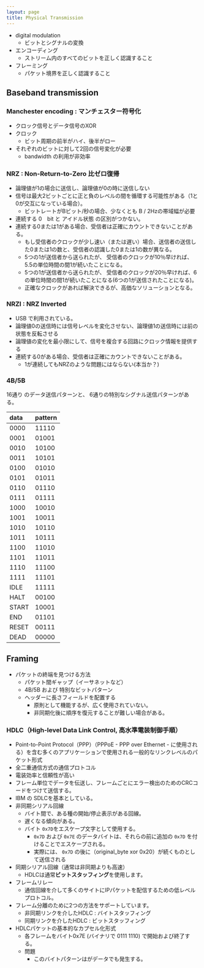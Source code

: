 ```yaml
---
layout: page
title: Physical Transmission
---
```


* digital modulation
    * ビットとシグナルの変換
* エンコーディング
    * ストリーム内のすべてのビットを正しく認識すること
* フレーミング
    * パケット境界を正しく認識すること



## Baseband transmission

### Manchester encoding : マンチェスター符号化

* クロック信号とデータ信号のXOR
* クロック
    * ビット周期の前半がハイ、後半がロー
* それぞれのビットに対して2回の信号変化が必要
    * bandwidth の利用が非効率

### NRZ : Non-Return-to-Zero 比ゼロ復帰

* 論理値が1の場合に送信し、論理値が0の時に送信しない
* 信号は最大2ビットごとに正と負のレベルの間を循環する可能性がある（1と0が交互になっている場合）。
    * ビットレートがBビット/秒の場合、少なくとも B / 2Hzの帯域幅が必要
* 連続する 0　bit と アイドル状態 の区別がつかない。
* 連続する0または1がある場合、受信者は正確にカウントできないことがある。
    * もし受信者のクロックが少し速い（または遅い）場合、送信者の送信した0または1の数と、受信者の認識した0または1の数が異なる。
    * 5つの1が送信者から送られたが、 受信者のクロックが10％早ければ、5.5の単位時間の間1が続いたことになる。
    * 5つの1が送信者から送られたが、 受信者のクロックが20％早ければ、6の単位時間の間1が続いたことになる(6つの1が送信されたことになる)。
    * 正確なクロックがあれば解決できるが、高価なソリューションとなる。

### NRZI : NRZ Inverted

* USB で利用されている。
* 論理値0の送信時には信号レベルを変化させない、論理値1の送信時には前の状態を反転させる
* 論理値の変化を最小限にして、信号を複合する回路にクロック情報を提供する
* 連続する0がある場合、受信者は正確にカウントできないことがある。
    * 1が連続してもNRZのような問題にはならない(本当か？)

<!--
ビットスタッフィングルール
7bit送信後、奇数パリティ
-->

### 4B/5B

16通り のデータ送信パターンと、
6通りの特別なシグナル送信パターンがある。

| data | pattern |
|:--|:--|
| 0000 | 11110 |
| 0001 | 01001 |
| 0010 | 10100 |
| 0011 | 10101 |
| 0100 | 01010 |
| 0101 | 01011 |
| 0110 | 01110 |
| 0111 | 01111 |
| 1000 | 10010 |
| 1001 | 10011 |
| 1010 | 10110 |
| 1011 | 10111 |
| 1100 | 11010 |
| 1101 | 11011 |
| 1110 | 11100 |
| 1111 | 11101 |
| IDLE | 11111 |
| HALT | 00100 |
| START | 10001 |
| END | 01101 |
| RESET | 00111 |
| DEAD | 00000 |


## Framing

* パケットの終端を見つける方法
    * パケット間ギャップ（イーサネットなど）
    * 4B/5B および 特別なビットパターン
    * ヘッダーに長さフィールドを配置する
        * 原則として機能するが、広く使用されていない。
        * 非同期化後に順序を復元することが難しい場合がある。

### HDLC（High-level Data Link Control, 高水準電装制御手順）

* Point-to-Point Protocol（PPP）（PPPoE - PPP over Ethernet - に使用される）を含む多くのアプリケーションで使用される一般的なリンクレベルのパケット形式
* 全二重通信方式の通信プロトコル
* 電装効率と信頼性が高い
* フレーム単位でデータを伝送し、フレームごとにエラー検出のためのCRCコードをつけて送信する。
* IBM の SDLCを基本としている。
* 非同期シリアル回線
    * バイト間で、ある種の開始/停止表示がある回線。
    * 遅くなる傾向がある。
    * バイト `0x7D`をエスケープ文字として使用する。
        * `0x7D` および `0x7E` のデータバイトは、それらの前に追加の `0x7D` を付けることでエスケープされる。
        * 実際には、 `0x7D` の後に（original_byte xor 0x20）が続くものとして送信される
* 同期シリアル回線（通常は非同期よりも高速）
    * HDLCは通常**ビットスタッフィング**を使用します。
    <!--基礎となるビットエンコーディングには、たとえば、NRZIの逆が含まれ、遷移は0ビットを示し、遷移の欠如は1ビットを示します。これは、1の長時間の実行が問題になり、0の実行が安全であることを意味します。-->
* フレームリレー
    * 通信回線を介して多くのサイトにIPパケットを配信するための低レベルプロトコル。
* フレーム分離のために2つの方法をサポートしています。
    * 非同期リンクを介したHDLC : バイトスタッフィング
    * 同期リンクを介したHDLC : ビットスタッフィング
* HDLCパケットの基本的なカプセル化形式
    * 各フレームをバイト0x7E (バイナリで 0111 1110) で開始および終了する。
    * 問題
        * このバイトパターンはがデータでも発生する。
    
<!--
非同期シリアル回線は、通常はバイト間で、ある種の開始/停止表示がある回線です。そのような線は遅くなる傾向があります。この種の回線では、HDLCはバイト0x7Dをエスケープ文字として使用します。0x7Dおよび0x7Eのデータバイトは、それらの前に追加の0x7Dを付けることでエスケープされます。（実際には、0x7Dの後に（original_byte xor 0x20）が続くものとして送信されます。）この戦略は、Cプログラミング言語の文字列で使用される戦略と基本的に同じです。文字列の区切り文字は「」で、エスケープ文字は「\」です。文字列内での「または\ 」の出現は、それらの前に\を付けることでエスケープされます。

同期シリアル回線（通常は非同期よりも高速）では、HDLCは通常ビットスタッフィングを使用します。基礎となるビットエンコーディングには、たとえば、NRZIの逆が含まれ、遷移は0ビットを示し、遷移の欠如は1ビットを示します。これは、1の長時間の実行が問題になり、0の実行が安全であることを意味します。

5つの連続した1ビットが、データ内に現れるたびに、例えば011111送信ハードウェア（かかわらず、次のデータ・ビットも1であるか否か）によって、0ビットは、その後、挿入された、または「ぬいぐるみ」。したがって、0x7E = 0111 1110のHDLCフレームバイトは、6つの1ビットが連続して含まれているため、エンコードされたデータとして表示されることはありません。我々はデータで0x7Eをしていた場合、それは0111 11として送信される0 10。

HDLC受信機はそれを知っています

連続する6つの1ビットはパケットの終わりを示します
5つの1ビットが連続して表示され、その後に0ビットが続く場合、0ビットは削除されます。
例：

データ：011110 0111110 01111110
送信者：011110 011111 0 0 011111 0 10（太字のビットの詰め込み）

ビットスタッフィングは、HDLCが2つの無関係な問題を解決するために使用することに注意してください。同じビットを長時間実行するとレシーバーのカウントが失われる同期の問題と、送信されたビットパターン01111110が決してできないフラグを表すフレーミングの問題です。データバイトと間違えられます。

### B8ZS 

時折余分なビットまたはバイトを挿入することはデータ配信にとって問題ではありませんが、音声エンジニアにとっては嫌悪感です。余分なビットは、正確な64 kbpsDS-0レートを混乱させます。その結果、長い通信回線は、4B / 5Bのように、タイミングの変動を引き起こさないエンコーディングを好みます。非常に長い（電気）ラインでも、長期平均電圧レベル0を保証するエンコーディングが必要になる傾向があります（NRZでビットの半分が1 vで、半分が0 vの場合は0.5）。つまり、信号にDC成分があってはなりません。

AMI（代替マーク反転）技術は、名目上+1、3つの電圧レベルを用いて、DC成分を除去0及び-1。この3値エンコーディングは、バイポーラとも呼ばれます。ゼロビットは0電圧でエンコードされ、1ビットは+1ボルトと-1ボルトの交互の値を取ります。したがって、ビット011101は、0、+ 1、-1、+ 1,0、-1、またはよりコンパクトに0 +-+ 0-としてエンコードされる可能性があります。長期的には、+ 1と-1はキャンセルされます。

プレーンAMIには、0ビットの長時間実行で同期の問題がまだあります。北米のT1回線（1.544 Mbps）で使用されるソリューションは、8ゼロ置換のバイポーラ用のB8ZSとして知られています。送信側は、8つのゼロビットの実行を、000 + -0- +または000- + 0 +-のいずれかの特別なビットパターンに置き換えます。どちらを決定するために、送信者は、前に送信された1ビットが+1または-1であったかどうかを確認します。前者の場合は最初のパターンが置換され、後者の場合は2番目のパターンが置換されます。いずれにせよ、これは、連続する1ビットが反対の符号を持つという規則違反の2つのインスタンスにつながります。たとえば、前のビットが+だった場合、受信者は

_images / b8zs.svg
この二重違反は、特別なパターンが削除され、元の8つの0ビットに置き換えられるという受信者への手がかりです。
-->